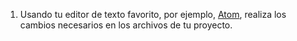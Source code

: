 1. Usando tu editor de texto favorito, por ejemplo, [Atom](https://atom.io/), realiza los cambios necesarios en los archivos de tu proyecto.

